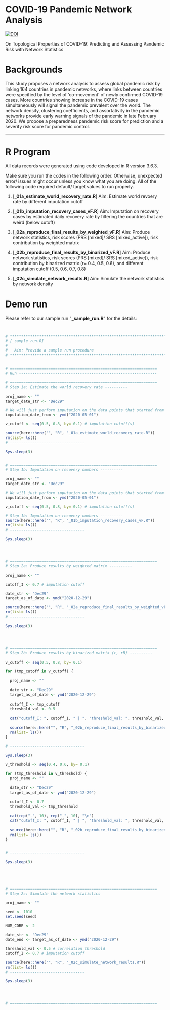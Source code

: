 # COVID-19 Pandemic Network Analysis
[![DOI](https://zenodo.org/badge/DOI/10.5281/zenodo.4408746.svg)](https://doi.org/10.5281/zenodo.4408746)

On Topological Properties of COVID-19: Predicting and Assessing Pandemic Risk with Network Statistics

# Backgrounds
This study proposes a network analysis to assess global pandemic risk by linking 164 countries in pandemic networks, where links between countries were specified by the level of ‘co-movement’ of newly confirmed COVID-19 cases. More countries showing increase in the COVID-19 cases simultaneously will signal the pandemic prevalent over the world. The network density, clustering coefficients, and assortativity in the pandemic networks provide early warning signals of the pandemic in late February 2020. We propose a preparedness pandemic risk score for prediction and a severity risk score for pandemic control.

--------------------------------------------------------------

# R Program

All data records were generated using code developed in R version 3.6.3.

Make sure you run the codes in the following order. Otherwise, unexpected error/ issues might occur unless you know what you are doing.
All of the following code required default/ target values to run properly.

1. [**_01a_estimate_world_recovery_rate.R**] Aim: Estimate world revoery rate by different imputation cutoff 

2. [**_01b_imputation_recovery_cases_vF.R**] Aim: Imputation on recovery cases by estimated daily recovery rate by filtering the countries that are weird (below cutoff)

3. [**_02a_reproduce_final_results_by_weighted_vF.R**] Aim: Produce network statistics, risk scores (PRS [mixed]/ SRS [mixed_active]), risk contribution by weighted matrix 

4. [**_02b_reproduce_final_results_by_binarized_vF.R**] Aim: Produce network statistics, risk scores (PRS [mixed]/ SRS [mixed_active]), risk contribution by binarized matrix (r= 0.4, 0.5, 0.6), and different imputation cutoff (0.5, 0.6, 0.7, 0.8)

5. [**_02c_simulate_network_results.R**] Aim: Simulate the network statistics by network density

# Demo run

Please refer to our sample run "**_sample_run.R**" for the details: 

```R


# *************************************************************************
# [_sample_run.R]
# 
#   Aim: Provide a sample run procedure 
# *************************************************************************


# =================================================================
# Run -------------------------------------------------------------

# =================================================================
# Step 1a: Estimate the world recovery rate ----------

proj_name <- ""
target_date_str <- "Dec29"

# We will just perform imputation on the data points that started from May 2020 -----------
imputation_date_from <- ymd("2020-05-01") 

v_cutoff <- seq(0.5, 0.8, by= 0.1) # imputation cutoff(s)

source(here::here("", "R", "_01a_estimate_world_recovery_rate.R"))
rm(list= ls())
# ---------------------------------

Sys.sleep(3)


# =================================================================
# Step 1b: Imputation on recovery numbers ----------

proj_name <- ""
target_date_str <- "Dec29"

# We will just perform imputation on the data points that started from May 2020 -----------
imputation_date_from <- ymd("2020-05-01") 

v_cutoff <- seq(0.5, 0.8, by= 0.1) # imputation cutoff(s)

# Step 1b: Imputation on recovery numbers ----------
source(here::here("", "R", "_01b_imputation_recovery_cases_vF.R"))
rm(list= ls())
# ---------------------------------

Sys.sleep(3)




# =================================================================
# Step 2a: Produce results by weighted matrix ----------

proj_name <- ""

cutoff_I <- 0.7 # imputation cutoff

date_str <- "Dec29"
target_as_of_date <- ymd("2020-12-29")

source(here::here("", "R", "_02a_reproduce_final_results_by_weighted_vF.R"))
rm(list= ls())
# ---------------------------------

Sys.sleep(3)




# =================================================================
# Step 2b: Produce results by binarized matrix (r, rR) ----------

v_cutoff <- seq(0.5, 0.8, by= 0.1) 

for (tmp_cutoff in v_cutoff) {
  
  proj_name <- ""
  
  date_str <- "Dec29"
  target_as_of_date <- ymd("2020-12-29")
  
  cutoff_I <- tmp_cutoff
  threshold_val <- 0.5
  
  cat("cutoff_I: ", cutoff_I, " | ", "threshold_val: ", threshold_val, "\n\n")
  
  source(here::here("", "R", "_02b_reproduce_final_results_by_binarized_vF.R"))
  rm(list= ls())
}

# ---------------------------------

Sys.sleep(3)

v_threshold <- seq(0.4, 0.6, by= 0.1) 

for (tmp_threshold in v_threshold) {
  proj_name <- ""
  
  date_str <- "Dec29"
  target_as_of_date <- ymd("2020-12-29")
  
  cutoff_I <- 0.7
  threshold_val <- tmp_threshold
  
  cat(rep("-", 10), rep("-", 10), "\n")
  cat("cutoff_I: ", cutoff_I, " | ", "threshold_val: ", threshold_val, "\n\n")
  
  source(here::here("", "R", "_02b_reproduce_final_results_by_binarized_vF.R"))
  rm(list= ls())
}


# ---------------------------------

Sys.sleep(3)





# =================================================================
# Step 2c: Simulate the network statistics

proj_name <- ""

seed <- 1010
set.seed(seed)

NUM_CORE <- 2 

date_str <- "Dec29"
date_end <- target_as_of_date <- ymd("2020-12-29")

threshold_val <- 0.5 # correlation threshold
cutoff_I <- 0.7 # imputation cutoff

source(here::here("", "R", "_02c_simulate_network_results.R"))
rm(list= ls())
# ---------------------------------

Sys.sleep(3)




# =================================================================



```

